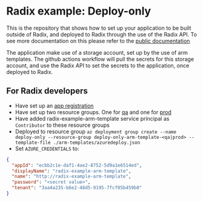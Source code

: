 # Radix example: Deploy-only

This is the repository that shows how to set up your application to be built outside of Radix, and deployed to Radix through the use of the Radix API. To see more documentation on this please refer to the [public documentation](https://www.radix.equinor.com/guides/deploy-only/)

The application make use of a storage account, set up by the use of arm templates. The github actions workflow will pull the secrets for this storage account, and use the Radix API to set the secrets to the application, once deployed to Radix.

## For Radix developers

- Have set up an [app registration](https://portal.azure.com/#blade/Microsoft_AAD_RegisteredApps/ApplicationMenuBlade/Overview/appId/ecbb2c1e-daf1-4ae2-8752-5d9a1e6514ed/isMSAApp/)
- Have set up two resource groups. One for [qa](https://portal.azure.com/#@StatoilSRM.onmicrosoft.com/resource/subscriptions/16ede44b-1f74-40a5-b428-46cca9a5741b/resourceGroups/deploy-only-arm-template-qa/overview) and one for [prod](https://portal.azure.com/#@StatoilSRM.onmicrosoft.com/resource/subscriptions/16ede44b-1f74-40a5-b428-46cca9a5741b/resourceGroups/deploy-only-arm-template-prod/overview)
- Have added radix-example-arm-template service principal as `Contributor` to these resource groups
- Deployed to resource group `az deployment group create --name deploy-only --resource-group deploy-only-arm-template-<qa|prod> --template-file ./arm-templates/azuredeploy.json`
- Set `AZURE_CREDENTIALS` to:

```json
{
  "appId": "ecbb2c1e-daf1-4ae2-8752-5d9a1e6514ed",
  "displayName": "radix-example-arm-template",
  "name": "http://radix-example-arm-template",
  "password": "<secret value>",
  "tenant": "3aa4a235-b6e2-48d5-9195-7fcf05b459b0"
}
```
